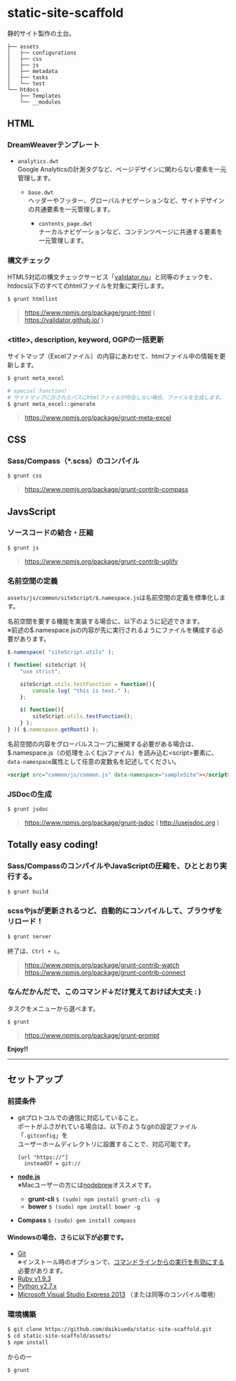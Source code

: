static-site-scaffold
====================

静的サイト製作の土台。

```
├── assets
│   ├── configurations
│   ├── css
│   ├── js
│   ├── metadata
│   ├── tasks
│   └── test
└── htdocs
    ├── Templates
    └── __modules
```


## HTML

### DreamWeaverテンプレート

* `analytics.dwt`  
  Google Analyticsの計測タグなど、ページデザインに関わらない要素を一元管理します。

  * `base.dwt`  
    ヘッダーやフッター、グローバルナビゲーションなど、サイトデザインの共通要素を一元管理します。

    * `contents_page.dwt`  
      ナーカルナビゲーションなど、コンテンツページに共通する要素を一元管理します。

### 構文チェック

HTML5対応の構文チェックサービス「[validator.nu](http://validator.nu/)」と同等のチェックを、
htdocs以下のすべてのhtmlファイルを対象に実行します。

```Bash
$ grunt htmllint
```
> https://www.npmjs.org/package/grunt-html ( https://validator.github.io/ )

### &lt;title&gt;, description, keyword, OGPの一括更新

サイトマップ（Excelファイル）の内容にあわせて、htmlファイル中の情報を更新します。

```Bash
$ grunt meta_excel

# special function!
# サイトマップに示されたパスにhtmlファイルが存在しない場合、ファイルを生成します。
$ grunt meta_excel::generate
```
> https://www.npmjs.org/package/grunt-meta-excel


## CSS

### Sass/Compass（*.scss）のコンパイル

```Bash
$ grunt css
```
> https://www.npmjs.org/package/grunt-contrib-compass


## JavsScript

### ソースコードの結合・圧縮

```Bash
$ grunt js
```
> https://www.npmjs.org/package/grunt-contrib-uglify

### 名前空間の定義

`assets/js/common/siteScript/$.namespace.js`は名前空間の定義を標準化します。

名前空間を要する機能を実装する場合に、以下のように記述できます。  
※前述の$.namespace.jsの内容が先に実行されるようにファイルを構成する必要があります。

```JavaScript
$.namespace( "siteScript.utils" );

( function( siteScript ){
    "use strict";

    siteScript.utils.testFunction = function(){
        console.log( "this is test." );
    };

    $( function(){
        siteScript.utils.testFunction();
    } );
} )( $.namespace.getRoot() );
```

名前空間の内容をグローバルスコープに展開する必要がある場合は、
$.namespace.js（の処理をふくむjsファイル）を読み込む&lt;script&gt;要素に、
`data-namespace`属性として任意の変数名を記述してください。

```HTML
<script src="common/js/common.js" data-namespace="sampleSite"></script>
```

### JSDocの生成

```Bash
$ grunt jsdoc
```
> https://www.npmjs.org/package/grunt-jsdoc ( http://usejsdoc.org )


## Totally easy coding!

### Sass/CompassのコンパイルやJavaScriptの圧縮を、ひととおり実行する。

```Bash
$ grunt build
```

### scssやjsが更新されるつど、自動的にコンパイルして、ブラウザをリロード！

```Bash
$ grunt server
```

終了は、```Ctrl + c```。

> https://www.npmjs.org/package/grunt-contrib-watch  
https://www.npmjs.org/package/grunt-contrib-connect

### なんだかんだで、このコマンド↓だけ覚えておけば大丈夫 : )

タスクをメニューから選べます。

```Bash
$ grunt
```
> https://www.npmjs.org/package/grunt-prompt

__Enjoy!!__

--------


## セットアップ

### 前提条件

* gitプロトコルでの通信に対応していること。  
  ポートがふさがれている場合は、以下のようなgitの設定ファイル「```.gitconfig```」を  
  ユーザーホームディレクトリに設置することで、対応可能です。
  ```
  [url "https://"]
    insteadOf = git://
  ```

* __[node.js](http://nodejs.org/)__  
  ※Macユーザーの方には[nodebrew](https://github.com/hokaccha/nodebrew)オススメです。
  * __grunt-cli__ ```$ (sudo) npm install grunt-cli -g```
  * __bower__ ```$ (sudo) npm install bower -g```

* __Compass__ ```$ (sudo) gem install compass```

#### Windowsの場合、さらに以下が必要です。

* [Git](http://git-scm.com/downloads)  
  ※インストール時のオプションで、[コマンドラインからの実行を有効にする](http://bower.io/#a-note-for-windows-users)必要があります。
* [Ruby v1.9.3](http://rubyinstaller.org/downloads/)
* [Python v2.7.x](http://www.python.jp/download/)
* [Microsoft Visual Studio Express 2013](http://www.microsoft.com/ja-jp/download/details.aspx?id=40787) （または同等のコンパイル環境）

### 環境構築

```Bash
$ git clone https://github.com/daikiueda/static-site-scaffold.git
$ cd static-site-scaffold/assets/
$ npm install
```
からのー
```Bash
$ grunt
```
